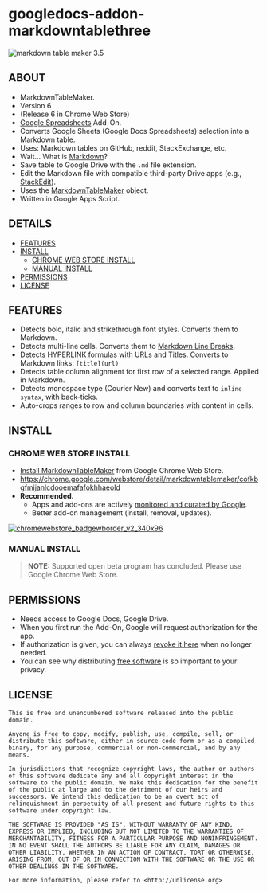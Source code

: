 # googledocs-addon-markdowntablethree

![markdown table maker 3.5][splash]

## ABOUT

  + MarkdownTableMaker.
  + Version 6
  + (Release 6 in Chrome Web Store)
  + [Google Spreadsheets][goog_sheets] Add-On.
  + Converts Google Sheets (Google Docs Spreadsheets) selection into a Markdown table.
  + Uses: Markdown tables on GitHub, reddit, StackExchange, etc.
  + Wait... What is [Markdown][wiki_markdown]?
  + Save table to Google Drive with the `.md` file extension.
  + Edit the Markdown file with compatible third-party Drive apps (e.g., [StackEdit][cws_stackedit]).
  + Uses the [MarkdownTableMaker][gh_markdowntablefive] object.
  + Written in Google Apps Script.


## DETAILS
  + [FEATURES](#features)
  + [INSTALL](#install)
    + [CHROME WEB STORE INSTALL](#chrome-web-store-install)
    + [MANUAL INSTALL](#manual-install)
  + [PERMISSIONS](#permissions)
  + [LICENSE](#license)


## FEATURES

  + Detects bold, italic and strikethrough font styles. Converts them to Markdown.
  + Detects multi-line cells. Converts them to [Markdown Line Breaks][gh_linebreaks].
  + Detects HYPERLINK formulas with URLs and Titles. Converts to Markdown links: `[title](url)`
  + Detects table column alignment for first row of a selected range. Applied in Markdown.
  + Detects monospace type (Courier New) and converts text to `inline syntax`, with back-ticks.
  + Auto-crops ranges to row and column boundaries with content in cells.

## INSTALL

### CHROME WEB STORE INSTALL

  + [Install MarkdownTableMaker][storepage] from Google Chrome Web Store.
  + https://chrome.google.com/webstore/detail/markdowntablemaker/cofkbgfmijanlcdooemafafokhhaeold
  + **Recommended.**
    + Apps and add-ons are actively [monitored and curated by Google][goog_monitor].
    + Better add-on management (install, removal, updates).

[![chromewebstore_badgewborder_v2_340x96][storeicon]][storepage]

### MANUAL INSTALL

> **NOTE:** Supported open beta program has concluded. Please use Google Chrome Web Store.


## PERMISSIONS
  + Needs access to Google Docs, Google Drive.
  + When you first run the Add-On, Google will request authorization for the app.
  + If authorization is given,
  you can always [revoke it here][goog_monitor] when
  no longer needed.
  + You can see why distributing [free software][fsf]
   is so important to your privacy.


## LICENSE

```
This is free and unencumbered software released into the public domain.

Anyone is free to copy, modify, publish, use, compile, sell, or
distribute this software, either in source code form or as a compiled
binary, for any purpose, commercial or non-commercial, and by any
means.

In jurisdictions that recognize copyright laws, the author or authors
of this software dedicate any and all copyright interest in the
software to the public domain. We make this dedication for the benefit
of the public at large and to the detriment of our heirs and
successors. We intend this dedication to be an overt act of
relinquishment in perpetuity of all present and future rights to this
software under copyright law.

THE SOFTWARE IS PROVIDED "AS IS", WITHOUT WARRANTY OF ANY KIND,
EXPRESS OR IMPLIED, INCLUDING BUT NOT LIMITED TO THE WARRANTIES OF
MERCHANTABILITY, FITNESS FOR A PARTICULAR PURPOSE AND NONINFRINGEMENT.
IN NO EVENT SHALL THE AUTHORS BE LIABLE FOR ANY CLAIM, DAMAGES OR
OTHER LIABILITY, WHETHER IN AN ACTION OF CONTRACT, TORT OR OTHERWISE,
ARISING FROM, OUT OF OR IN CONNECTION WITH THE SOFTWARE OR THE USE OR
OTHER DEALINGS IN THE SOFTWARE.

For more information, please refer to <http://unlicense.org>

```


[splash]: https://cloud.githubusercontent.com/assets/7258373/9272973/65887e38-423c-11e5-93be-38abd6e1556d.png
[goog_sheets]: http://www.google.com/sheets/about/
[wiki_markdown]: http://en.wikipedia.org/wiki/Markdown
[gh_markdowntablefive]: https://github.com/pffy/googlescript-markdowntablefive/
[fsf]: https://www.gnu.org/philosophy/free-sw.html
[goog_permissions]: https://security.google.com/settings/security/permissions
[goog_monitor]: https://support.google.com/chrome_webstore/answer/1047776?hl=en
[storepage]: https://chrome.google.com/webstore/detail/markdowntablemaker/cofkbgfmijanlcdooemafafokhhaeold
[storeicon]: https://cloud.githubusercontent.com/assets/7258373/6788162/ee497942-d154-11e4-934d-ef386061181d.png
[cws_stackedit]: https://chrome.google.com/webstore/detail/stackedit/iiooodelglhkcpgbajoejffhijaclcdg
[gh_linebreaks]: https://github.com/adam-p/markdown-here/wiki/Markdown-Cheatsheet#line-breaks